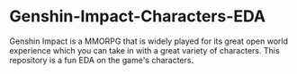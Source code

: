 # Genshin-Impact-Characters-EDA
Genshin Impact is a MMORPG that is widely played for its great open world experience which you can take in with a great variety of characters. This repository is a fun EDA on the game's characters.
